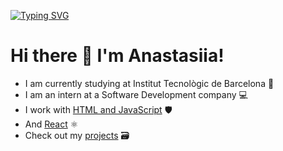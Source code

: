 [![Typing SVG](https://readme-typing-svg.demolab.com?font=Fira+Code&pause=1000&color=1831F7&width=435&lines=Feel+free+to+explore+my+profile)](https://git.io/typing-svg)
# Hi there 👋 I'm Anastasiia!
- I am currently studying at Institut Tecnològic de Barcelona 🏫
- I am an intern at a Software Development company 💻
- I work with [HTML and JavaScript](https://github.com/AnastasiiaLevkina/Calculadora-2.0) 🛡️
- And [React](https://github.com/AnastasiiaLevkina/MinesweeperReactProject) ⚛️
- Check out my [projects](https://github.com/AnastasiiaLevkina?tab=repositories) 🗃️
